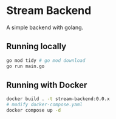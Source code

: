 # Stream Backend

A simple backend with golang.

## Running locally

```bash
go mod tidy # go mod download
go run main.go
```

## Running with Docker

```bash
docker build . -t stream-backend:0.0.x
# modify docker-compose.yaml
docker compose up -d
```
